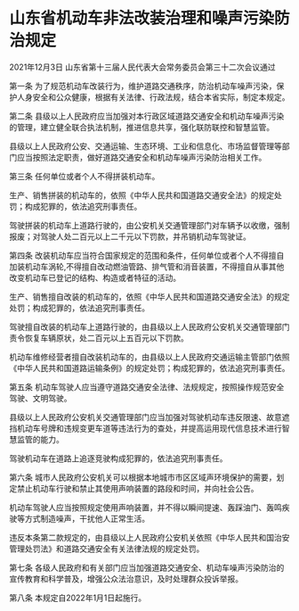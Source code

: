 # 山东省机动车非法改装治理和噪声污染防治规定

2021年12月3日 山东省第十三届人民代表大会常务委员会第三十二次会议通过

<!-- INFO END -->

第一条 为了规范机动车改装行为，维护道路交通秩序，防治机动车噪声污染，保护人身安全和公众健康，根据有关法律、行政法规，结合本省实际，制定本规定。

第二条 县级以上人民政府应当加强对本行政区域道路交通安全和机动车噪声污染的管理，建立健全联合执法机制，推进信息共享，强化联防联控和智慧监管。

县级以上人民政府公安、交通运输、生态环境、工业和信息化、市场监督管理等部门应当按照法定职责，做好道路交通安全和机动车噪声污染防治相关工作。

第三条 任何单位或者个人不得拼装机动车。

生产、销售拼装的机动车的，依照《中华人民共和国道路交通安全法》的规定处罚；构成犯罪的，依法追究刑事责任。

驾驶拼装的机动车上道路行驶的，由公安机关交通管理部门对车辆予以收缴，强制报废；对驾驶人处二百元以上二千元以下罚款，并吊销机动车驾驶证。

第四条 改装机动车应当符合国家规定的范围和条件，任何单位或者个人不得擅自加装机动车涡轮,不得擅自改动燃油管路、排气管和消音装置，不得擅自从事其他改变机动车已登记的结构、构造或者特征的活动。

生产、销售擅自改装的机动车的，依照《中华人民共和国道路交通安全法》的规定处罚；构成犯罪的，依法追究刑事责任。

驾驶擅自改装的机动车上道路行驶的，由县级以上人民政府公安机关交通管理部门责令恢复车辆原状，处二百元以上五百元以下罚款。

机动车维修经营者擅自改装机动车的，由县级以上人民政府交通运输主管部门依照《中华人民共和国道路运输条例》的规定处罚；构成犯罪的，依法追究刑事责任。

第五条 机动车驾驶人应当遵守道路交通安全法律、法规规定，按照操作规范安全驾驶、文明驾驶。

县级以上人民政府公安机关交通管理部门应当加强对驾驶机动车违反限速、故意遮挡机动车号牌和违规变更车道等违法行为的查处，并提高运用现代信息技术进行智慧监管的能力。

驾驶机动车在道路上追逐竞驶构成犯罪的，依法追究刑事责任。

第六条 城市人民政府公安机关可以根据本地城市市区区域声环境保护的需要，划定禁止机动车行驶和禁止其使用声响装置的路段和时间，并向社会公告。

机动车驾驶人应当按照规定使用声响装置，并不得以瞬间提速、轰踩油门、轰鸣疾驶等方式制造噪声，干扰他人正常生活。

违反本条第二款规定的，由县级以上人民政府公安机关依照《中华人民共和国治安管理处罚法》和道路交通安全有关法律法规的规定处罚。

第七条 各级人民政府和有关部门应当加强道路交通安全、机动车噪声污染防治的宣传教育和科学普及，增强公众法治意识，及时处理群众投诉举报。

第八条 本规定自2022年1月1日起施行。